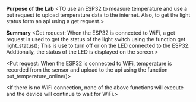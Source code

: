 **Purpose of the Lab**
<TO use an ESP32 to measure temperature and use a put request to upload temperature data to the internet. Also, to get the light status form an api using a get request.> 

**Summary**
<Get request:
When the ESP32 is connected to WiFi, a get request is used to get the status of the light switch using the function get light_status();
This is use to turn off or on the LED connected to the ESP32. Addtionally, the status of the LED is displayed on the screen.>

<Put request:
When the ESP32 is connected to WiFi, temperature is recorded from the sensor and upload to the api using the function put_temperature_online()>

<If there is no WiFi connection, none of the above functions will execute and the device will continue to wait for WiFi.>
